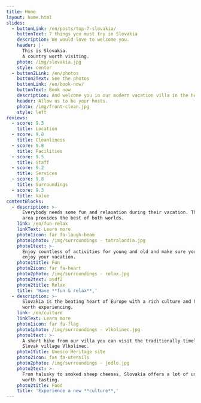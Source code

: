 ```yaml
---
title: Home
layout: home.html
slides:
  - buttonLink: /en/posts/top-7-slovakia/
    buttonText: 7 things you must try in Slovakia
    description: We would love to welcome you.
    header: |-
      This is Slovakia.
      A country worth visiting.
    photo: /img/slovakia.jpg
    style: center
  - button2Link: /en/photos
    button2Text: See the photos
    buttonLink: /en/book-now/
    buttonText: Book now
    description: And welcome you in our modern vacation villa in the heart of Slovakia
    header: Allow us to be your hosts.
    photo: /img/front-clean.jpg
    style: left
reviews:
  - score: 9.3
    title: Location
  - score: 9.8
    title: Cleanliness
  - score: 9.8
    title: Facilities
  - score: 9.5
    title: Staff
  - score: 9.2
    title: Services
  - score: 9.8
    title: Surroundings
  - score: 9.3
    title: Value
contentBlocks:
  - description: >-
      Everybody needs some fun and relaxation during their vacation. The Liptov
      area provides the best of both worlds.
    link: /en/fun-relax
    linkText: Learn more
    photo1icon: far fa-laugh-beam
    photo1photo: /img/surroundings - tatralandia.jpg
    photo1text: >-
      Enjoy countless of activities for young and old and make sure you fully
      enjoy your vacation.
    photo1title: Fun
    photo2icon: far fa-heart
    photo2photo: /img/surroundings - relax.jpg
    photo2text: asdf2
    photo2title: Relax
    title: 'Have **fun & relax**,'
  - description: >-
      Slovakia is the beating heart of Europe with a rich culture and history
      worth experiencing.
    link: /en/culture
    linkText: Learn more
    photo1icon: far fa-flag
    photo1photo: /img/surroundings - vlkolinec.jpg
    photo1text: >-
      A short hike from our villa you can visit the traditionally timeless
      Slovak village Vlkolinec.
    photo1title: Unesco Heritage site
    photo2icon: fas fa-utensils
    photo2photo: /img/surroundings - jedlo.jpg
    photo2text: >-
      From halusky to smoked sheep cheeses, Slovakia offers a lot of unique food
      worth tasting.
    photo2title: Food
    title: 'Experience a new **culture**,'
---
```


